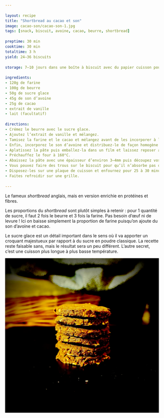 ```yaml
---

layout: recipe
title: "Shortbread au cacao et son"
image: cacao-son/cacao-son-1.jpg
tags: [snack, biscuit, avoine, cacao, beurre, shortbread]

preptime: 30 min
cooktime: 30 min
totaltime: 3 h
yield: 24–36 biscuits

storage: 7–10 jours dans une boîte à biscuit avec du papier cuisson pour absorber l’humidité.

ingredients:
- 120g de farine
- 100g de beurre
- 50g de sucre glace
- 45g de son d’avoine
- 25g de cacao
- extrait de vanille
- lait (facultatif)

directions:
- Crémez le beurre avec le sucre glace.
- Ajoutez l’extrait de vanille et mélangez.
- Tamisez la farine et le cacao et mélangez avant de les incorporer à la crème de beurre sucrée. Ne travaillez pas trop la pâte, il faut simplement ne plus apercevoir de grumeau.
- Enfin, incorporez le son d’avoine et distribuez-le de façon homogène.
- Aplatissez la pâte puis emballez-la dans un film et laissez reposer au moins 2 heures au frigo.
- Préchauffez le four à 160°C. 
- Abaissez la pâte avec une épaisseur d’environ 3–4mm puis découpez vos biscuits à l’aide d’un emporte-pièce. Si celle-ci est trop friable, vous pouvez ajouter une cuillère à café de lait pour la rendre un peu plus élastique.
- Vous pouvez faire des trous sur le biscuit pour qu’il n’absorbe pas d’humidité à la cuisson mais ce n'est pas forcément obligatoire comme sur le shortbread classique.
- Disposez-les sur une plaque de cuisson et enfournez pour 25 à 30 minutes ou jusqu’à ce que le biscuit se tienne, pas plus – il n’a pas besoin d’être dur.
- Faites refroidir sur une grille.

---
```


Le fameux <i lang="en">shortbread</i> anglais, mais en version enrichie en protéines et fibres.

Les proportions du <i lang="en">shortbread</i> sont plutôt simples à retenir&nbsp;: pour 1 quantité de sucre, il faut 2 fois le beurre et 3 fois la farine. Pas besoin d’œuf ni de levure&nbsp;! Ici on baisse simplement la proportion de farine puisqu’on ajoute du son d’avoine et cacao.

Le sucre glace est un détail important dans le sens où il va apporter un croquant majestueux par rapport à du sucre en poudre classique. La recette reste faisable sans, mais le résultat sera un peu différent. L’autre secret, c’est une cuisson plus longue à plus basse température.

![Le biscuit reste ultra craquant tout en amenant des fibres et protéines par rapport au shortbread classique.](../images/cacao-son/cacao-son-2.jpg)